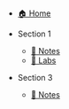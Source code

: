 * [🏠 Home](README.md)

* Section 1
  * [📘 Notes](section1/notes.md)
  * [🧪 Labs](section1/labs.md)

* Section 3
  * [📘 Notes](section3/notes.md)